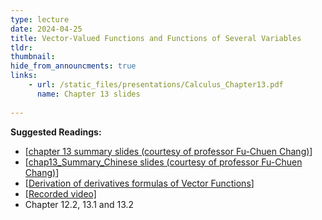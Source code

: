 ```yaml
---
type: lecture
date: 2024-04-25
title: Vector-Valued Functions and Functions of Several Variables
tldr: 
thumbnail: 
hide_from_announcments: true
links: 
    - url: /static_files/presentations/Calculus_Chapter13.pdf
      name: Chapter 13 slides
      
---
```

**Suggested Readings:**
- [[chapter 13 summary slides (courtesy of professor Fu-Chuen Chang)](/nsysu-calculus2-2024/static_files/presentations/Chap13_Summary.pdf)]
- [[chap13_Summary_Chinese slides (courtesy of professor Fu-Chuen Chang)](/nsysu-calculus2-2024/static_files/presentations/chap13_Summary_Chinese.pdf)]
- [[Derivation of derivatives formulas of Vector Functions](https://drive.google.com/file/d/18d5w7ue8nhd-aR46qSqjkQa3gqVs-fRO/view)]
- [[Recorded video]](https://www.youtube.com/playlist?list=PLHNZtBNWQ-85tG3_haiwrX_Dc3_fEPfKK)
- Chapter 12.2, 13.1 and 13.2
